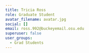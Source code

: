 ```yaml
---
title: Tricia Ross
role: Graduate Student
avatar_filename: avatar.jpg
social: []
email: ross.992@buckeyemail.osu.edu
superuser: false
user_groups:
  - Grad Students
---
```

